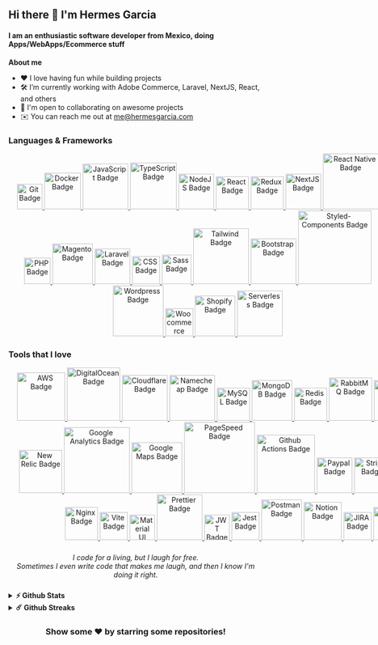 ## Hi there 👋 I'm Hermes Garcia
#### I am an enthusiastic software developer from Mexico, doing Apps/WebApps/Ecommerce stuff

**About me**
- ❤️ I love having fun while building projects
- 🛠 I’m currently working with Adobe Commerce, Laravel, NextJS, React, and others
- 🤝 I'm open to collaborating on awesome projects
- ✉️ You can reach me out at [me@hermesgarcia.com](mailto:me@hermesgarcia.com)



### Languages & Frameworks
<div align="center">
<div style="width: 750px">
<a href="https://git-scm.com/" target="_blank" rel="noreferrer">
<img src="https://camo.githubusercontent.com/42acc7ee3a18313a065e672e0835729edf3361dedb045d6c3cf8821fe30a1c2d/68747470733a2f2f696d672e736869656c64732e696f2f7374617469632f76313f7374796c653d666f722d7468652d6261646765266d6573736167653d47697426636f6c6f723d463035303332266c6f676f3d476974266c6f676f436f6c6f723d464646464646266c6162656c3d" width="50" alt="Git Badge" />
</a>
<a href="https://www.docker.com/" target="_blank" rel="noreferrer">
<img src="https://img.shields.io/badge/Docker-2CA5E0?style=for-the-badge&logo=docker&logoColor=white" width="72" alt="Docker Badge" />
</a>
<a href="https://developer.mozilla.org/en-US/docs/Web/JavaScript" target="_blank" rel="noreferrer">
<img src="https://img.shields.io/badge/JavaScript-323330?style=for-the-badge&logo=javascript&logoColor=F7DF1E" width="90" alt="JavaScript Badge" />
</a>
<a href="https://www.typescriptlang.org/" target="_blank" rel="noreferrer">
<img src="https://img.shields.io/badge/TypeScript-007ACC?style=for-the-badge&logo=typescript&logoColor=white" width="92" alt="TypeScript Badge" />
</a>
<a href="https://nodejs.org/en/" target="_blank" rel="noreferrer">
<img src="https://img.shields.io/badge/Node.js-339933?style=for-the-badge&logo=nodedotjs&logoColor=white" width="70" alt="NodeJS Badge" />
</a>
<a href="https://reactjs.org/" target="_blank" rel="noreferrer">
<img src="https://img.shields.io/badge/React-20232A?style=for-the-badge&logo=react&logoColor=61DAFB" width="65" alt="React Badge" />
</a>
<a href="https://redux.js.org/" target="_blank" rel="noreferrer">
<img src="https://img.shields.io/badge/Redux-593D88?style=for-the-badge&logo=redux&logoColor=white" width="65" alt="Redux Badge" />
</a>
<a href="https://nextjs.org/" target="_blank" rel="noreferrer">
<img src="https://img.shields.io/badge/next.js-000000?style=for-the-badge&logo=nextdotjs&logoColor=white" width="70" alt="NextJS Badge" />
</a>

<a href="https://reactnative.dev/" target="_blank" rel="noreferrer">
<img src="https://img.shields.io/badge/React_Native-20232A?style=for-the-badge&logo=react&logoColor=61DAFB" width="110" alt="React Native Badge" />
</a>

<a href="https://www.php.net/" target="_blank" rel="noreferrer">
<img src="https://img.shields.io/badge/PHP-777BB4?style=for-the-badge&logo=php&logoColor=white" width="52" alt="PHP Badge" />
</a>
<a href="https://business.adobe.com/products/magento/magento-commerce.html" target="_blank" rel="noreferrer">
<img src="https://camo.githubusercontent.com/4124f925b1d15da7ea009d3b6e3c973b81f61e946508d38220738d39e61b88cd/68747470733a2f2f696d672e736869656c64732e696f2f7374617469632f76313f7374796c653d666f722d7468652d6261646765266d6573736167653d4d6167656e746f26636f6c6f723d454536373246266c6f676f3d4d6167656e746f266c6f676f436f6c6f723d464646464646266c6162656c3d" width="80" alt="Magento Badge" />
</a>
<a href="https://laravel.com/" target="_blank" rel="noreferrer">
<img src="https://img.shields.io/badge/Laravel-FF2D20?style=for-the-badge&logo=laravel&logoColor=white" width="70" alt="Laravel Badge" />
</a>

<a href="https://developer.mozilla.org/en-US/docs/Web/CSS" target="_blank" rel="noreferrer">
<img src="https://img.shields.io/badge/CSS3-1572B6?style=for-the-badge&logo=css3&logoColor=white" width="55" alt="CSS Badge" />
</a>
<a href="https://sass-lang.com/" target="_blank" rel="noreferrer">
<img src="https://camo.githubusercontent.com/7436ecde5696a856dd865d3fc81fa2612054f468e12fdb5d591e7a19a46fc9f7/68747470733a2f2f696d672e736869656c64732e696f2f7374617469632f76313f7374796c653d666f722d7468652d6261646765266d6573736167653d5361737326636f6c6f723d434336363939266c6f676f3d53617373266c6f676f436f6c6f723d464646464646266c6162656c3d" width="58" alt="Sass Badge" />
</a>
<a href="https://tailwindcss.com/" target="_blank" rel="noreferrer">
<img src="https://camo.githubusercontent.com/5d16e7fdd964ebca50ca82d6c8b081045630340427c463f4470050acd4e50ef3/68747470733a2f2f696d672e736869656c64732e696f2f7374617469632f76313f7374796c653d666f722d7468652d6261646765266d6573736167653d5461696c77696e642b43535326636f6c6f723d323232323232266c6f676f3d5461696c77696e642b435353266c6f676f436f6c6f723d303642364434266c6162656c3d" width="110" alt="Tailwind Badge" />
</a>
<a href="https://getbootstrap.com/" target="_blank" rel="noreferrer">
<img src="https://img.shields.io/badge/Bootstrap-563D7C?style=for-the-badge&logo=bootstrap&logoColor=white" width="90" alt="Bootstrap Badge" />
</a>
<a href="https://styled-components.com/" target="_blank" rel="noreferrer">
<img src="https://camo.githubusercontent.com/5c0ce52c634e8c55bdc35797c96bef788da087d899194227f04f44794186b35e/68747470733a2f2f696d672e736869656c64732e696f2f7374617469632f76313f7374796c653d666f722d7468652d6261646765266d6573736167653d7374796c65642d636f6d706f6e656e747326636f6c6f723d444237303933266c6f676f3d7374796c65642d636f6d706f6e656e7473266c6f676f436f6c6f723d464646464646266c6162656c3d" width="145" alt="Styled-Components Badge" />
</a>

<a href="https://wordpress.org/" target="_blank" rel="noreferrer">
<img src="https://camo.githubusercontent.com/2943f0d0ea94547e106bc8d4f6208186d826c30ce4526b1d617b3ba5482ec38f/68747470733a2f2f696d672e736869656c64732e696f2f7374617469632f76313f7374796c653d666f722d7468652d6261646765266d6573736167653d576f7264507265737326636f6c6f723d323137353942266c6f676f3d576f72645072657373266c6f676f436f6c6f723d464646464646266c6162656c3d" width="100" alt="Wordpress Badge" />
</a>
<a href="https://woocommerce.com/" target="_blank" rel="noreferrer">
<img src="https://camo.githubusercontent.com/474f50bbab73819bb5aee049131bf601bad25455fe88b374ad0b9479d6a9693c/68747470733a2f2f696d672e736869656c64732e696f2f7374617469632f76313f7374796c653d666f722d7468652d6261646765266d6573736167653d576f6f26636f6c6f723d393635383841266c6f676f3d576f6f266c6f676f436f6c6f723d464646464646266c6162656c3d" width="55" alt="Woocommerce Badge" />
</a>
<a href="https://www.shopify.com/" target="_blank" rel="noreferrer">
<img src="https://img.shields.io/badge/shopify-8DB543?style=for-the-badge&logo=Shopify&logoColor=white" width="80" alt="Shopify Badge" />
</a>

<a href="https://www.serverless.com/" target="_blank" rel="noreferrer">
<img src="https://camo.githubusercontent.com/9a5ae0ebc9b7e1261df86045426e5d1bbbab67827df9143d51ada8c25bfd7f41/68747470733a2f2f696d672e736869656c64732e696f2f7374617469632f76313f7374796c653d666f722d7468652d6261646765266d6573736167653d5365727665726c65737326636f6c6f723d464435373530266c6f676f3d5365727665726c657373266c6f676f436f6c6f723d464646464646266c6162656c3d" width="90" alt="Serverless Badge" />
</a>

</div>
</div>

### Tools that I love

<div align="center">
<div style="width: 900px">
<a href="https://aws.amazon.com/" target="_blank" rel="noreferrer">
<img src="https://img.shields.io/badge/Amazon_AWS-FF9900?style=for-the-badge&logo=amazonaws&logoColor=white" width="95" alt="AWS Badge" />
</a>
<a href="https://www.digitalocean.com/" target="_blank" rel="noreferrer">
<img src="https://img.shields.io/badge/Digital_Ocean-0080FF?style=for-the-badge&logo=DigitalOcean&logoColor=white" width="105" alt="DigitalOcean Badge" />
</a>
<a href="https://www.cloudflare.com/" target="_blank" rel="noreferrer">
<img src="https://img.shields.io/badge/Cloudflare-F38020?style=for-the-badge&logo=Cloudflare&logoColor=white" width="90" alt="Cloudflare Badge" />
</a>
<a href="https://www.namecheap.com/" target="_blank" rel="noreferrer">
<img src="https://camo.githubusercontent.com/f0aa0aee94db54a325cc1b7431b49e523765dd89ec00b33f1895b10414311c73/68747470733a2f2f696d672e736869656c64732e696f2f7374617469632f76313f7374796c653d666f722d7468652d6261646765266d6573736167653d4e616d65636865617026636f6c6f723d444533373233266c6f676f3d4e616d656368656170266c6f676f436f6c6f723d464646464646266c6162656c3d" width="90" alt="Namecheap Badge" />
</a>

<a href="https://www.mysql.com/" target="_blank" rel="noreferrer">
<img src="https://img.shields.io/badge/MySQL-005C84?style=for-the-badge&logo=mysql&logoColor=white" width="65" alt="MySQL Badge" />
</a>
<a href="https://www.mongodb.com/" target="_blank" rel="noreferrer">
<img src="https://img.shields.io/badge/MongoDB-4EA94B?style=for-the-badge&logo=mongodb&logoColor=white" width="80" alt="MongoDB Badge" />
</a>
<a href="https://redis.io/" target="_blank" rel="noreferrer">
<img src="https://camo.githubusercontent.com/96b42e2a7e8943d51689b0b33fcc4d51fdcf4239f7f9da9f71224d1be905d96f/68747470733a2f2f696d672e736869656c64732e696f2f7374617469632f76313f7374796c653d666f722d7468652d6261646765266d6573736167653d526564697326636f6c6f723d444333383244266c6f676f3d5265646973266c6f676f436f6c6f723d464646464646266c6162656c3d" width="65" alt="Redis Badge" />
</a>
<a href="https://www.rabbitmq.com/" target="_blank" rel="noreferrer">
<img src="https://camo.githubusercontent.com/3c1911b9b4c4d3e24062411c40d9eec739c6933f5f9389cd2ce4aed5bbe9d0ac/68747470733a2f2f696d672e736869656c64732e696f2f7374617469632f76313f7374796c653d666f722d7468652d6261646765266d6573736167653d5261626269744d5126636f6c6f723d464636363030266c6f676f3d5261626269744d51266c6f676f436f6c6f723d464646464646266c6162656c3d" width="85" alt="RabbitMQ Badge" />
</a>
<a href="https://firebase.google.com/" target="_blank" rel="noreferrer">
<img src="https://img.shields.io/badge/firebase-ffca28?style=for-the-badge&logo=firebase&logoColor=black" width="80" alt="Firebase Badge" />
</a>
<a href="https://www.algolia.com/" target="_blank" rel="noreferrer">
<img src="https://camo.githubusercontent.com/de37463ab9277518089bf8b12b2c365d9cc8494dc7da522abad7f24db15e687e/68747470733a2f2f696d672e736869656c64732e696f2f7374617469632f76313f7374796c653d666f722d7468652d6261646765266d6573736167653d416c676f6c696126636f6c6f723d353436384646266c6f676f3d416c676f6c6961266c6f676f436f6c6f723d464646464646266c6162656c3d" width="75" alt="Algolia Badge" />
</a>

<a href="https://newrelic.com/" target="_blank" rel="noreferrer">
<img src="https://camo.githubusercontent.com/0e05ee3aa45a20aa9d93f007072133d913bcb5b0fa819c90fc6159351a8681bb/68747470733a2f2f696d672e736869656c64732e696f2f7374617469632f76313f7374796c653d666f722d7468652d6261646765266d6573736167653d4e65772b52656c696326636f6c6f723d303038433939266c6f676f3d4e65772b52656c6963266c6f676f436f6c6f723d464646464646266c6162656c3d" width="85" alt="New Relic Badge" />
</a>
<a href="https://analytics.google.com/" target="_blank" rel="noreferrer">
<img src="https://img.shields.io/badge/Google%20Analytics-E37400?style=for-the-badge&logo=google%20analytics&logoColor=white" width="130" alt="Google Analytics Badge" />
</a>
<a href="developers.google.com/maps" target="_blank" rel="noreferrer">
<img src="https://camo.githubusercontent.com/6e4c33c4469cc28c9a9144b49c840d16bb98df76cb5b9d14f8715c8af2749bd3/68747470733a2f2f696d672e736869656c64732e696f2f7374617469632f76313f7374796c653d666f722d7468652d6261646765266d6573736167653d476f6f676c652b4d61707326636f6c6f723d343238354634266c6f676f3d476f6f676c652b4d617073266c6f676f436f6c6f723d464646464646266c6162656c3d" width="100" alt="Google Maps Badge" />
</a>
<a href="https://pagespeed.web.dev/" target="_blank" rel="noreferrer">
<img src="https://camo.githubusercontent.com/283346b37eb70544ea696dc1ca299d04f64f21432eb12c025cf3a56f52e25758/68747470733a2f2f696d672e736869656c64732e696f2f7374617469632f76313f7374796c653d666f722d7468652d6261646765266d6573736167653d5061676553706565642b496e73696768747326636f6c6f723d343238354634266c6f676f3d5061676553706565642b496e736967687473266c6f676f436f6c6f723d464646464646266c6162656c3d" width="140" alt="PageSpeed Badge" />
</a>

<a href="https://github.com/features/actions" target="_blank" rel="noreferrer">
<img src="https://img.shields.io/badge/GitHub_Actions-2088FF?style=for-the-badge&logo=github-actions&logoColor=white" width="115" alt="Github Actions Badge" />
</a>

<a href="https://www.paypal.com/" target="_blank" rel="noreferrer">
<img src="https://camo.githubusercontent.com/f42cd885723031b05241f2791aa53451dc77dd2696ab50fcac5a4c6a7f4b77c9/68747470733a2f2f696d672e736869656c64732e696f2f7374617469632f76313f7374796c653d666f722d7468652d6261646765266d6573736167653d50617950616c26636f6c6f723d303034353743266c6f676f3d50617950616c266c6f676f436f6c6f723d464646464646266c6162656c3d" width="70" alt="Paypal Badge" />
</a>
<a href="https://stripe.com/" target="_blank" rel="noreferrer">
<img src="https://camo.githubusercontent.com/5e8e465612d10ddb4831b853b21cf9763eeb9f004b73f0fb7420ba8df14951c3/68747470733a2f2f696d672e736869656c64732e696f2f7374617469632f76313f7374796c653d666f722d7468652d6261646765266d6573736167653d53747269706526636f6c6f723d303038434444266c6f676f3d537472697065266c6f676f436f6c6f723d464646464646266c6162656c3d" width="70" alt="Stripe Badge" />
</a>
<a href="https://mercadopago.com" target="_blank" rel="noreferrer">
<img src="https://camo.githubusercontent.com/078d056cdacdeedc7e946f8b786db556d22b22e56e22054d9e400c2f12d3a1fc/68747470733a2f2f696d672e736869656c64732e696f2f7374617469632f76313f7374796c653d666f722d7468652d6261646765266d6573736167653d4d65726361646f2b5061676f26636f6c6f723d323232323232266c6f676f3d4d65726361646f2b5061676f266c6f676f436f6c6f723d303042314541266c6162656c3d" width="120" alt="MercadoPago Badge" />
</a>

<a href="https://www.nginx.com/" target="_blank" rel="noreferrer">
<img src="https://img.shields.io/badge/Nginx-009639?style=for-the-badge&logo=nginx&logoColor=white" width="65" alt="Nginx Badge" />
</a>
<a href="https://vitejs.dev/" target="_blank" rel="noreferrer">
<img src="https://img.shields.io/badge/Vite-B73BFE?style=for-the-badge&logo=vite&logoColor=FFD62E" width="55" alt="Vite Badge" />
</a>
<a href="https://mui.com/" target="_blank" rel="noreferrer">
<img src="https://camo.githubusercontent.com/208852c2348eb4c34115c18e7bc1364ef7ccc88a76a8e659a7ba13c4da7318c0/68747470733a2f2f696d672e736869656c64732e696f2f7374617469632f76313f7374796c653d666f722d7468652d6261646765266d6573736167653d4d554926636f6c6f723d303037464646266c6f676f3d4d5549266c6f676f436f6c6f723d464646464646266c6162656c3d" width="50" alt="Material UI Badge" />
</a>
<a href="https://prettier.io/" target="_blank" rel="noreferrer">
<img src="https://img.shields.io/badge/prettier-1A2C34?style=for-the-badge&logo=prettier&logoColor=F7BA3E" width="90" alt="Prettier Badge" />
</a>
<a href="https://jwt.io/" target="_blank" rel="noreferrer">
<img src="https://img.shields.io/badge/JWT-000000?style=for-the-badge&logo=JSON%20web%20tokens&logoColor=white" width="50" alt="JWT Badge" />
</a>
<a href="https://jestjs.io/" target="_blank" rel="noreferrer">
<img src="https://img.shields.io/badge/Jest-C21325?style=for-the-badge&logo=jest&logoColor=white" width="55" alt="Jest Badge" />
</a>

<a href="https://www.postman.com/" target="_blank" rel="noreferrer">
<img src="https://camo.githubusercontent.com/d2737af1a4caf34d83fc933874a0c907b6419848a41f8e3e914a7c35356ca3cf/68747470733a2f2f696d672e736869656c64732e696f2f7374617469632f76313f7374796c653d666f722d7468652d6261646765266d6573736167653d506f73746d616e26636f6c6f723d464636433337266c6f676f3d506f73746d616e266c6f676f436f6c6f723d464646464646266c6162656c3d" width="80" alt="Postman Badge" />
</a>
<a href="https://www.notion.so/" target="_blank" rel="noreferrer">
<img src="https://img.shields.io/badge/Notion-000000?style=for-the-badge&logo=notion&logoColor=white" width="75" alt="Notion Badge" />
</a>
<a href="https://www.atlassian.com/software/jira" target="_blank" rel="noreferrer">
<img src="https://img.shields.io/badge/Jira-0052CC?style=for-the-badge&logo=Jira&logoColor=white" width="55" alt="JIRA Badge" />
</a>
<a href="https://slack.com/" target="_blank" rel="noreferrer">
<img src="https://img.shields.io/badge/Slack-4A154B?style=for-the-badge&logo=slack&logoColor=white" width="65" alt="Slack Badge" />
</a>

</div>
</div>

###
<div align="center">
<em>I code for a living, but I laugh for free.<br>Sometimes I even write code that makes me laugh, and then I know I'm doing it right.</em>
</div>

###

<details>
  <summary><b>⚡ Github Stats</b></summary>
  <br />

| <a href="http://www.github.com/hermes-garcia"><img align="center" src="https://github-readme-stats.vercel.app/api?username=hermes-garcia&show_icons=true&count_private=true&hide=issues,contribs&theme=buefy&hide_border=true" alt="Hermes' Github Stats" /></a> | <a href="http://www.github.com/hermes-garcia"><img align="center" src="https://github-readme-stats.vercel.app/api/top-langs/?username=hermes-garcia&layout=compact&theme=vue&langs_count=6&hide_border=true" /></a>  |
|------------------------------------------------------------------------------------------------------------------------------------------------------------------------------------------------------------------------------------------------------------------|----------------------------------------------------------------------------------------------------------------------------------------------------------------------------------------------------------------------|

</details>


<details>	
  <summary><b>☄️ Github Streaks</b></summary>
  <br />
  <img height="180em" src="https://github-readme-streak-stats.herokuapp.com/?user=hermes-garcia" alt="Hermes' Github Streak stats" />
</details>

###

<div align="center">
<h3> Show some ❤️ by starring some repositories!</h3>
</div>

###
